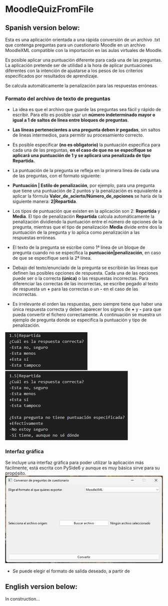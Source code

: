 
  

  

# MoodleQuizFromFile

  

  

## Spanish version below:

  

  

Esta es una aplicación orientada a una rápida conversión de un archivo .txt que contenga preguntas para un cuestionario Moodle en un archivo MoodleXML compatible con la importación en las aulas virtuales de Moodle.

  

  

Es posible aplicar una puntuación diferente para cada una de las preguntas. La aplicación pretende ser de utilidad a la hora de aplicar puntuaciones diferentes con la intención de ajustarse a los pesos de los criterios especificados por resultados de aprendizaje.

  

  

Se calcula automáticamente la penalización para las respuestas erróneas.

  

  

### Formato del archivo de texto de preguntas

  

  

- La idea es que el archivo que guarde las preguntas sea fácil y rápido de escribir. Para ello es posible usar un **número indeterminado mayor o igual a 1 de saltos de línea entre bloques de preguntas**.

  

-  **Las líneas pertenecientes a una pregunta deben ir pegadas**, sin saltos de líneas intermedios, para permitir su procesamiento correcto.

  

- Es posible especificar **(no es obligatorio)** la puntuación específica para cada una de las preguntas, **en el caso de que no se especifique se aplicará una puntuación de 1 y se aplicará una penalizada de tipo Repartida.**

  

- La puntuación de la pregunta se refleja en la primera línea de cada una de las preguntas, con el formato siguiente:

  

-  **Puntuación | Estilo de penalización**, por ejemplo, para una pregunta que tiene una puntuación de 2 puntos y la penalización es equivalente a aplicar la fórmula **Valor_de_acierto/Número_de_opciones** se haría de la siguiente manera: **2|Repartida**.

  

- Los tipos de puntuación que existen en la aplicación son 2: **Repartida** y **Media**. El tipo de penalización **Repartida** calcula automáticamente la penalización dividiendo la puntuación entre el número de opciones de la pregunta, mientras que el tipo de penalización **Media** divide entre dos la puntuación de la pregunta y lo aplica como penalización a las respuestas erróneas.

- El texto de la pregunta se escribe como 1ª línea de un bloque de pregunta cuando no se especifica la **puntuación|penalización**, en caso de que se especifique será la 2ª línea.

- Debajo del texto/enunciado de la pregunta se escribirán las líneas que definen las posibles opciones de respuesta. Cada una de las opciones puede ser o la correcta **(única)** o las respuestas incorrectas. Para diferenciar las correctas de las incorrectas, se escribe pegado al texto de respuesta un **+** para las correctas o un **-** en el caso de las incorrectas.
- Es irrelevante el orden las respuestas, pero siempre tiene que haber una única respuesta correcta y deben aparecer los signos de **+** y **-** para que pueda convertir el fichero correctamente. A continuación se muestra un ejemplo de pregunta donde se especifica la puntuación y tipo de penalización.
  
![Pregunta de muestra](./images/sample-question.png) ![Preguntas de muestra](./images/several-sample-questions.png)

### Interfaz gráfica
Se incluye una interfaz gráfica para poder utilizar la aplicación más fácilmente, está escrita con PySide6 y aunque es muy básica sirve para su propósito.
![Ventana principal de la interfaz](./images/interface.png)
- Se puede elegir el formato de salida deseado, a partir de
## English version below:

  

  

In construction...
